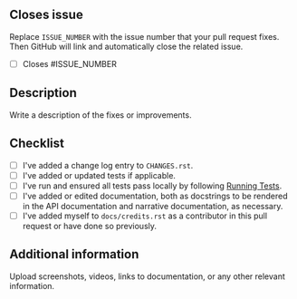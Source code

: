 ## Closes issue

Replace `ISSUE_NUMBER` with the issue number that your pull request fixes. Then GitHub will link and automatically close the related issue.

- [ ] Closes #ISSUE_NUMBER

## Description

Write a description of the fixes or improvements.

## Checklist

- [ ] I've added a change log entry to `CHANGES.rst`.
- [ ] I've added or updated tests if applicable.
- [ ] I've run and ensured all tests pass locally by following [Running Tests](https://icalendar.readthedocs.io/en/latest/contribute/development.html).
- [ ] I've added or edited documentation, both as docstrings to be rendered in the API documentation and narrative documentation, as necessary.
- [ ] I've added myself to `docs/credits.rst` as a contributor in this pull request or have done so previously.

## Additional information

Upload screenshots, videos, links to documentation, or any other relevant information.
